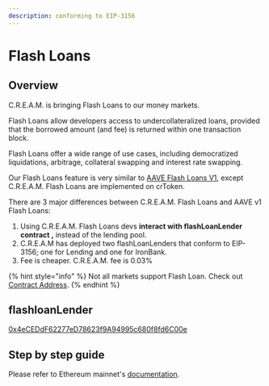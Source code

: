 ```yaml
---
description: conforming to EIP-3156
---
```


# Flash Loans



## Overview

C.R.E.A.M. is bringing Flash Loans to our money markets.

Flash Loans allow developers access to undercollateralized loans, provided that the borrowed amount (and fee) is returned within one transaction block.

Flash Loans offer a wide range of use cases, including democratized liquidations, arbitrage, collateral swapping and interest rate swapping.

Our Flash Loans feature is very similar to [AAVE Flash Loans V1](https://aave.com/flash-loans), except C.R.E.A.M. Flash Loans are implemented on crToken.

There are 3 major differences between C.R.E.A.M. Flash Loans and AAVE v1 Flash Loans:

1. Using C.R.E.A.M. Flash Loans devs **interact with flashLoanLender contract ,** instead of the lending pool.
2. C.R.E.A.M has deployed two flashLoanLenders that conform to EIP-3156; one for Lending and one for IronBank.
3. Fee is cheaper. C.R.E.A.M. fee is 0.03%

{% hint style="info" %}
Not all markets support Flash Loan. Check out [Contract Address](lending/lending-contract-address.md#crtoken-address).
{% endhint %}

## flashloanLender

[0x4eCEDdF62277eD78623f9A94995c680f8fd6C00e](https://arbiscan.io/address/0x4eCEDdF62277eD78623f9A94995c680f8fd6C00e)

## Step by step guide

Please refer to Ethereum mainnet's [documentation](https://docs.cream.finance/flash-loans-1/flash-loans-eip-3156).
